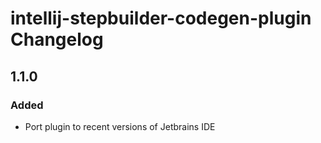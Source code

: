 <!-- Keep a Changelog guide -> https://keepachangelog.com -->

# intellij-stepbuilder-codegen-plugin Changelog

## 1.1.0
### Added
- Port plugin to recent versions of Jetbrains IDE
